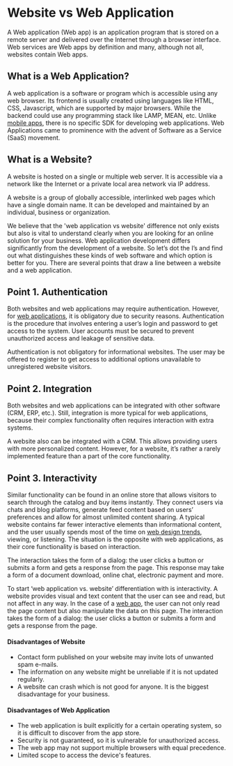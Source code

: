 # Website vs Web Application

A Web application (Web app) is an application program that is stored on a remote server and delivered over the Internet through a browser interface. Web services are Web apps by definition and many, although not all, websites contain Web apps.

## What is a Web Application?
A web application is a software or program which is accessible using any web browser. Its frontend is usually created using languages like HTML, CSS, Javascript, which are supported by major browsers. While the backend could use any programming stack like LAMP, MEAN, etc. Unlike [mobile apps](https://www.designveloper.com/blog/mobile-web-app-development/), there is no specific SDK for developing web applications. Web Applications came to prominence with the advent of Software as a Service (SaaS) movement.

## What is a Website?
A website is hosted on a single or multiple web server. It is accessible via a network like the Internet or a private local area network via IP address.

A website is a group of globally accessible, interlinked web pages which have a single domain name. It can be developed and maintained by an individual, business or organization.

We believe that the 'web application vs website' difference not only exists but also is vital to understand clearly when you are looking for an online solution for your business. Web application development differs significantly from the development of a website. So let’s dot the I’s and find out what distinguishes these kinds of web software and which option is better for you. There are several points that draw a line between a website and a web application.

## Point 1. Authentication

Both websites and web applications may require authentication. However, for [web applications](https://www.designveloper.com/blog/web-app-development/), it is obligatory due to security reasons. Authentication is the procedure that involves entering a user’s login and password to get access to the system. User accounts must be secured to prevent unauthorized access and leakage of sensitive data.

Authentication is not obligatory for informational websites. The user may be offered to register to get access to additional options unavailable to unregistered website visitors.

## Point 2. Integration

Both websites and web applications can be integrated with other software (CRM, ERP, etc.). Still, integration is more typical for web applications, because their complex functionality often requires interaction with extra systems.

A website also can be integrated with a CRM. This allows providing users with more personalized content. However, for a website, it’s rather a rarely implemented feature than a part of the core functionality.

## Point 3. Interactivity

Similar functionality can be found in an online store that allows visitors to search through the catalog and buy items instantly. They connect users via chats and blog platforms, generate feed content based on users’ preferences and allow for almost unlimited content sharing. A typical website contains far fewer interactive elements than informational content, and the user usually spends most of the time on [web design trends](https://www.designveloper.com/blog/web-design-trends-in-2021/), viewing, or listening. The situation is the opposite with web applications, as their core functionality is based on interaction.

The interaction takes the form of a dialog: the user clicks a button or submits a form and gets a response from the page. This response may take a form of a document download, online chat, electronic payment and more.

To start ‘web application vs. website’ differentiation with is interactivity. A website provides visual and text content that the user can see and read, but not affect in any way. In the case of a [web app](https://www.designveloper.com/blog/7-awesome-web-app-ideas-for-web-developer/), the user can not only read the page content but also manipulate the data on this page. The interaction takes the form of a dialog: the user clicks a button or submits a form and gets a response from the page.

#### Disadvantages of Website
* Contact form published on your website may invite lots of unwanted spam e-mails.
* The information on any website might be unreliable if it is not updated regularly.
* A website can crash which is not good for anyone. It is the biggest disadvantage for your business.

#### Disadvantages of Web Application
* The web application is built explicitly for a certain operating system, so it is difficult to discover from the app store.
* Security is not guaranteed, so it is vulnerable for unauthorized access.
* The web app may not support multiple browsers with equal precedence.
* Limited scope to access the device's features.
